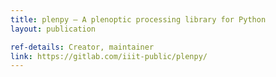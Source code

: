 ```yaml
---
title: plenpy – A plenoptic processing library for Python
layout: publication

ref-details: Creator, maintainer
link: https://gitlab.com/iiit-public/plenpy/
---
```

